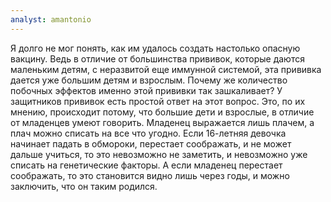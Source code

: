 ```yaml
---
analyst: amantonio
---
```


Я долго не мог понять, как им удалось создать настолько опасную вакцину. Ведь в отличие от большинства прививок, которые даются маленьким детям, с неразвитой еще иммунной системой, эта прививка дается уже большим детям и взрослым. Почему же количество побочных эффектов именно этой прививки так зашкаливает? У защитников прививок есть простой ответ на этот вопрос. Это, по их мнению, происходит потому, что большие дети и взрослые, в отличие от младенцев умеют говорить.
Младенец выражается лишь плачем, а плач можно списать на все что угодно. Если 16-летняя девочка начинает падать в обмороки, перестает соображать, и не может дальше учиться, то это невозможно не заметить, и невозможно уже списать на генетические факторы. А если младенец перестает соображать, то это становится видно лишь через годы, и можно заключить, что он таким родился.
